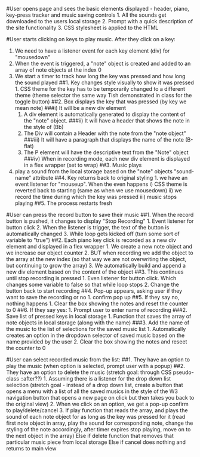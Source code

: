 #User opens page and sees the basic elements displayed - header, piano, key-press tracker and music saving controls
    1. All the sounds get downloaded to the users local storage
    2. Prompt with a quick description of the site functionality
    3. CSS stylesheet is applied to the HTML

#User starts clicking on keys to play music. After they click on a key:
   1. We need to have a listener event for each key element (div) for "mousedown"
   2. When the event is triggered, a "note" object is created and added to an array of note objects at the index 0
   3. We start a timer to track how long the key was pressed and how long the sound played 
    ##1. Key changes style visually to show it was pressed
    1. CSS theme for the key has to be temporarily changed to a different theme (theme selector the same way Tish demonstrated in class for the toggle button)
    ##2. Box displays the key that was pressed (by key we mean note)
        ###i) It will be a new div element
        1. A div element is automatically generated to display the content of the "note" object.
        ###ii) It will have a header that shows the note in the style of (Bb)
        1. The Div will contain a Header with the note from the "note object"
        ###iii) It will have a paragraph that displays the name of the note (B-flat)
        1. The P element will have the descriptive text from the "Note" object
        ###iv) When in recording mode, each new div element is displayed in a flex wrapper (set to wrap)
    ##3. Music plays
   1. play a sound from the local storage based on the "note" objects "sound-name" attribute
    ##4. Key returns back to original styling
    1. we have an event listener for "mouseup". When the even happens
        i) CSS theme is reverted back to starting (same as when we use mousedown)
        ii) we record the time during which the key was pressed 
        iii) music stops playing 
    ##5. The process restarts fresh

#User can press the record button to save their music
    ##1. When the record button is pushed, it changes to display "Stop Recording"
    1. Event listener for button click
    2. When the listener is trigger, the text of the button is automatically changed
    3. While loop gets kicked off (turn some sort of variable to "true")
    ##2. Each piano key click is recorded as a new div element and displayed in a flex wrapper
    1. We create a new note object and we increase our object counter
    2. BUT when recording we add the object to the array at the new index (so that way we are not overwriting the object, but continuing to grow the array)
    3. We automatically build and append a new div element based on the content of the object
    ##3. This continues until stop recording is pressed
    1. Even listener for button click. Which changes some variable to false so that while loop stops
    2. Change the button back to start recording 
    ##4. Pop-up appears, asking user if they want to save the recording or no
    1. confirm pop up
    ##5. If they say no, nothing happens
    1. Clear the box showing the notes and reset the counter to 0
    ##6. If they say yes:
        1. Prompt user to enter name of recording
        ###2. Save list of pressed keys in local storage
        1. Function that saves the array of note objects in local storage (along with the name) 
        ###3. Add the name of the music to the list of selections for the saved music list
        1. Automatically creates an option in the dropdown selector of saved music based on the name provided by the user
        2. Clear the box showing the notes and reseet the counter to 0
        
#User can select recorded music from the list:
    ##1. They have an option to play the music (when option is selected, prompt user with a popup)
    ##2. They have an option to delete the music (stretch goal: through CSS pseudo-class ::after??)
            1. Assuming there is a listener for the drop down list selection (stretch goal - instead of a drop down list, create a button that opens a menu with a list of all the saved musics in the style of the W3 navigation button that opens a new page on click but then takes you back to the original view)
            2. When we click on an option, we get a pop-up confirm to play/delete/cancel
            3. If play
                function that reads the array, and plays the sound of each note object for as long as the key was pressed for it (read first note object in array, play the sound for corresponding note, change the styling of the note accordingly, after timer expires stop playing, move on to the next object in the array)
            Else if delete
                function that removes that particular music piece from local storage
            Else if cancel
                 does nothing and returns to main view 

    
